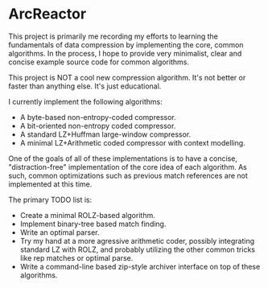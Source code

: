 # ArcReactor

This project is primarily me recording my efforts to learning the fundamentals of data compression by implementing 
the core, common algorithms. In the process, I hope to provide very minimalist, clear and concise example source code
for common algorithms.

This project is NOT a cool new compression algorithm. It's not better or faster than anything else. It's just educational.

I currently implement the following algorithms:

- A byte-based non-entropy-coded compressor.
- A bit-oriented non-entropy coded compressor. 
- A standard LZ+Huffman large-window compressor. 
- A minimal LZ+Arithmetic coded compressor with context modelling.

One of the goals of all of these implementations is to have a concise, "distraction-free" implementation of the core
idea of each algorithm. As such, common optimizations such as previous match references are not implemented at this time.

The primary TODO list is:
- Create a minimal ROLZ-based algorithm.
- Implement binary-tree based match finding.
- Write an optimal parser.
- Try my hand at a more agressive arithmetic coder, possibly integrating standard LZ with ROLZ, and probably 
  utilizing the other common tricks like rep matches or optimal parse.
- Write a command-line based zip-style archiver interface on top of these algorithms.
